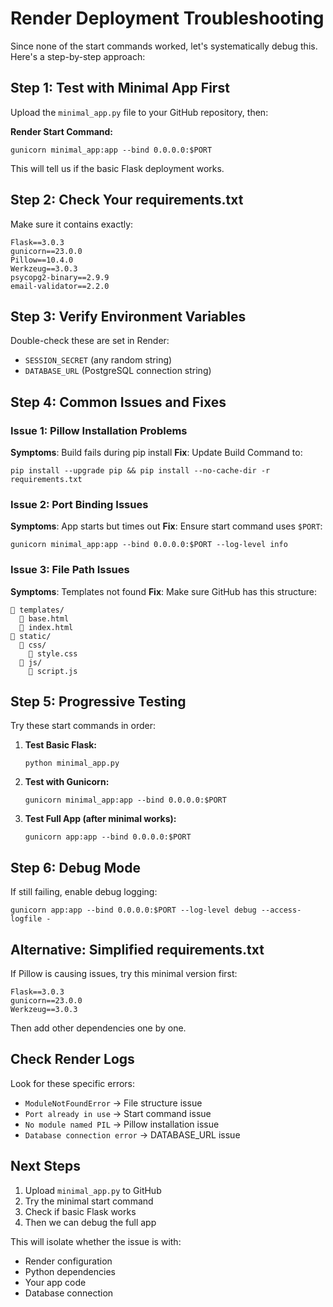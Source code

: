 # Render Deployment Troubleshooting

Since none of the start commands worked, let's systematically debug this. Here's a step-by-step approach:

## Step 1: Test with Minimal App First

Upload the `minimal_app.py` file to your GitHub repository, then:

**Render Start Command:**
```
gunicorn minimal_app:app --bind 0.0.0.0:$PORT
```

This will tell us if the basic Flask deployment works.

## Step 2: Check Your requirements.txt

Make sure it contains exactly:
```
Flask==3.0.3
gunicorn==23.0.0
Pillow==10.4.0
Werkzeug==3.0.3
psycopg2-binary==2.9.9
email-validator==2.2.0
```

## Step 3: Verify Environment Variables

Double-check these are set in Render:
- `SESSION_SECRET` (any random string)
- `DATABASE_URL` (PostgreSQL connection string)

## Step 4: Common Issues and Fixes

### Issue 1: Pillow Installation Problems
**Symptoms**: Build fails during pip install
**Fix**: Update Build Command to:
```
pip install --upgrade pip && pip install --no-cache-dir -r requirements.txt
```

### Issue 2: Port Binding Issues
**Symptoms**: App starts but times out
**Fix**: Ensure start command uses `$PORT`:
```
gunicorn minimal_app:app --bind 0.0.0.0:$PORT --log-level info
```

### Issue 3: File Path Issues
**Symptoms**: Templates not found
**Fix**: Make sure GitHub has this structure:
```
📁 templates/
  📄 base.html
  📄 index.html
📁 static/
  📁 css/
    📄 style.css
  📁 js/
    📄 script.js
```

## Step 5: Progressive Testing

Try these start commands in order:

1. **Test Basic Flask:**
   ```
   python minimal_app.py
   ```

2. **Test with Gunicorn:**
   ```
   gunicorn minimal_app:app --bind 0.0.0.0:$PORT
   ```

3. **Test Full App (after minimal works):**
   ```
   gunicorn app:app --bind 0.0.0.0:$PORT
   ```

## Step 6: Debug Mode

If still failing, enable debug logging:
```
gunicorn app:app --bind 0.0.0.0:$PORT --log-level debug --access-logfile -
```

## Alternative: Simplified requirements.txt

If Pillow is causing issues, try this minimal version first:
```
Flask==3.0.3
gunicorn==23.0.0
Werkzeug==3.0.3
```

Then add other dependencies one by one.

## Check Render Logs

Look for these specific errors:
- `ModuleNotFoundError` → File structure issue
- `Port already in use` → Start command issue  
- `No module named PIL` → Pillow installation issue
- `Database connection error` → DATABASE_URL issue

## Next Steps

1. Upload `minimal_app.py` to GitHub
2. Try the minimal start command
3. Check if basic Flask works
4. Then we can debug the full app

This will isolate whether the issue is with:
- Render configuration
- Python dependencies  
- Your app code
- Database connection